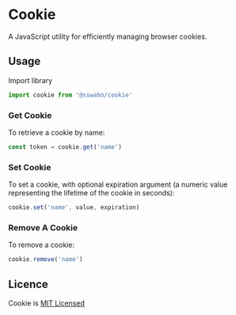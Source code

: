 # Cookie
A JavaScript utility for efficiently managing browser cookies.

## Usage  

Import library 
```javascript
import cookie from '@sswahn/cookie'
```

### Get Cookie  

To retrieve a cookie by name:  

```javascript
const token = cookie.get('name')
```

### Set Cookie  

To set a cookie, with optional expiration argument (a numeric value representing the lifetime of the cookie in seconds):  

```javascript
cookie.set('name', value, expiration)
```

### Remove A Cookie  

To remove a cookie:  

```javascript
cookie.remove('name')
```

## Licence
Cookie is [MIT Licensed](https://github.com/sswahn/cookie/blob/main/LICENSE)

